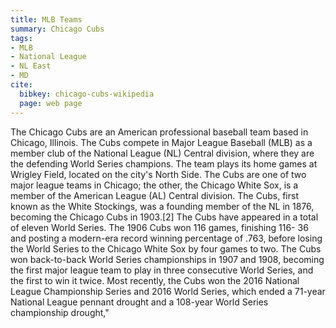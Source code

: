 ```yaml
---
title: MLB Teams
summary: Chicago Cubs
tags:
- MLB
- National League
- NL East
- MD
cite:
  bibkey: chicago-cubs-wikipedia
  page: web page
---
```

The Chicago Cubs are an American professional baseball team based in Chicago,
Illinois. The Cubs compete in Major League Baseball (MLB) as a member club of
the National League (NL) Central division, where they are the defending World
Series champions. The team plays its home games at Wrigley Field, located on the
city's North Side. The Cubs are one of two major league teams in Chicago; the
other, the Chicago White Sox, is a member of the American League (AL) Central
division. The Cubs, first known as the White Stockings, was a founding member
of the NL in 1876, becoming the Chicago Cubs in 1903.[2] The Cubs have appeared
in a total of eleven World Series. The 1906 Cubs won 116 games, finishing 116-
36 and posting a modern-era record winning percentage of .763, before losing the
World Series to the Chicago White Sox by four games to two. The Cubs won back-to-back
World Series championships in 1907 and 1908, becoming the first major league team
to play in three consecutive World Series, and the first to win it twice. Most
recently, the Cubs won the 2016 National League Championship Series and 2016 World
Series, which ended a 71-year National League pennant drought and a 108-year World
Series championship drought,"

